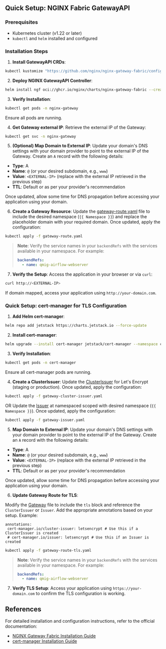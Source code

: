 ## Quick Setup: NGINX Fabric GatewayAPI

### Prerequisites
- Kubernetes cluster (v1.22 or later)
- `kubectl` and `helm` installed and configured

### Installation Steps

1. **Install GatewayAPI CRDs**:
  ```bash
  kubectl kustomize "https://github.com/nginx/nginx-gateway-fabric/config/crd/gateway-api/standard?ref=v1.6.2" | kubectl apply -f -
  ```

2. **Deploy NGINX GatewayAPI Controller**:
  ```bash
  helm install ngf oci://ghcr.io/nginx/charts/nginx-gateway-fabric --create-namespace -n nginx-gateway
  ```

3. **Verify Installation**:
  ```bash
  kubectl get pods -n nginx-gateway
  ```

  Ensure all pods are running.

4. **Get Gateway external IP**:
  Retrieve the external IP of the Gateway:
  ```bash
  kubectl get svc -n nginx-gateway
  ```

5. **(Optional) Map Domain to External IP**:
  Update your domain's DNS settings with your domain provider to point to the external IP of the Gateway. Create an `A` record with the following details:

  - **Type**: A
  - **Name**: `@` (or your desired subdomain, e.g., `www`)
  - **Value**: `<EXTERNAL-IP>` (replace with the external IP retrieved in the previous step)
  - **TTL**: Default or as per your provider's recommendation

  Once updated, allow some time for DNS propagation before accessing your application using your domain.

6. **Create a Gateway Resource**:
  Update the [gateway-route.yaml](gateway-route.yaml) file to include the desired namespace (`{{ Namespace }}`) and replace the placeholder domain with your required domain. Once updated, apply the configuration:

  ```bash
  kubectl apply -f gateway-route.yaml
  ```

  > **Note**: Verify the service names in your `backendRefs` with the services available in your namespace. For example:
  > ```yaml
  > backendRefs:
  >   - name: qmig-airflow-webserver
  > ```

7. **Verify the Setup**:
  Access the application in your browser or via `curl`:
  ```bash
  curl http://<EXTERNAL-IP>
  ```

  If domain mapped, access your application using `http://your-domain.com`.


### Quick Setup: cert-manager for TLS Configuration

1. **Add Helm cert-manager**:
  ```bash
  helm repo add jetstack https://charts.jetstack.io --force-update
  ```

2. **Install cert-manager**:
  ```bash
  helm upgrade --install cert-manager jetstack/cert-manager --namespace cert-manager --set config.enableGatewayAPI=true --set crds.enabled=true --create-namespace
  ```

3. **Verify Installation**:
  ```bash
  kubectl get pods -n cert-manager
  ```

  Ensure all cert-manager pods are running.

4. **Create a ClusterIssuer**:
  Update the [ClusterIssuer](gateway-cluster-issuer.yaml) for Let's Encrypt (staging or production). Once updated, apply the configuration:
  
  ```bash
  kubectl apply -f gateway-cluster-issuer.yaml
  ```
  
  OR
  Update the [Issuer](gateway-issuer.yaml) at namespaced scoped with desired namespace (`{{ Namespace }}`). Once updated, apply the configuration:
  
  ```bash
  kubectl apply -f gateway-issuer.yaml
  ```

5. **Map Domain to External IP**:
  Update your domain's DNS settings with your domain provider to point to the external IP of the Gateway. Create an `A` record with the following details:

  - **Type**: A
  - **Name**: `@` (or your desired subdomain, e.g., `www`)
  - **Value**: `<EXTERNAL-IP>` (replace with the external IP retrieved in the previous step)
  - **TTL**: Default or as per your provider's recommendation

  Once updated, allow some time for DNS propagation before accessing your application using your domain.

6. **Update Gateway Route for TLS**:

  Modify the [Gateway](gateway-route-tls.yaml) file to include the `tls` block and reference the `ClusterIssuer` or `Issuer`. Add the appropriate annotations based on your setup. Example:

    annotations:
     cert-manager.io/cluster-issuer: letsencrypt # Use this if a ClusterIssuer is created
     # cert-manager.io/issuer: letsencrypt # Use this if an Issuer is created

  ```bash
  kubectl apply -f gateway-route-tls.yaml
  ```

  > **Note**: Verify the service names in your `backendRefs` with the services available in your namespace. For example:
  > ```yaml
  > backendRefs:
  >   - name: qmig-airflow-webserver
  > ```


7. **Verify TLS Setup**:
  Access your application using `https://your-domain.com` to confirm the TLS configuration is working.


## References

For detailed installation and configuration instructions, refer to the official documentation:

- [NGINX Gateway Fabric Installation Guide](https://docs.nginx.com/nginx-gateway-fabric/installation/installing-ngf/helm/)
- [cert-manager Installation Guide](https://cert-manager.io/docs/installation/helm/)
